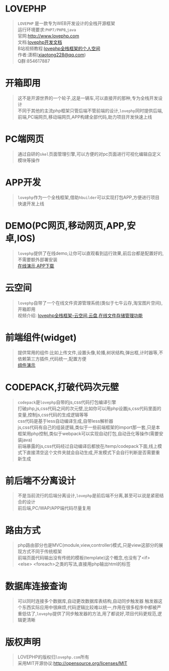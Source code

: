

#  LOVEPHP

> `LOVEPHP` 是一款专为WEB开发设计的全栈开源框架  
> 运行环境要求:`PHP7/PHP8`,`java`  
> 官网:<a href="http://www.lovephp.com" target=_blank>http://www.lovephp.com</a>  
> 文档:<a href="http://www.lovephp.com/doc" target=_blank>lovephp开发文档</a>  
> B站视频教程:<a href="https://space.bilibili.com/4466712" target=_blank>lovephp全栈框架的个人空间</a>  
> 作者:潇桐(xiaotong228@qq.com)  
> Q群:854617887

# 开箱即用
> 这不是开源世界的一个轮子,这是一辆车,可以直接开的那种,专为全栈开发设计  
> 不同于其他的主流php框架只管后端不管前端的设计,`lovephp`同时提供后端,前端,PC端网页,移动端网页,APP构建全部代码,助力项目开发快速上线

# PC端网页
> 通过自研的`skel`页面管理引擎,可以方便的对pc页面进行可视化编辑自定义模块等操作

# APP开发
> `lovephp`作为一个全栈框架,借助`hbuilder`可以实现打包APP,方便进行项目快速开发上线

# DEMO(PC网页,移动网页,APP,安卓,IOS)
> `lovephp`提供了在线demo,让你可以直观看到运行效果,前后台都是配置好的,不需要额外部署安装  
> <a target=_blank href="http://www.lovephp.com/doc/demo">在线演示,APP下载</a>

# 云空间
> `lovephp`自带了一个在线文件资源管理系统(类似于七牛云存,淘宝图片空间),开箱即用  
> 视频介绍: <a href="https://www.bilibili.com/video/BV1EB4y1r7Ep" target=_blank>lovephp全栈框架-云空间,云盘,在线文件存储管理功能</a>

# 前端组件(widget)
> 提供常用的组件:比如上传文件,设置头像,轮播,树状结构,弹出框,计时器等,不依赖第三方插件,代码统一,配置方便  
> <a target=_blank href="http://lovephp.onlinehost.lovephp.com/example">组件演示</a>

# CODEPACK,打破代码次元壁
> `codepack`是`lovephp`自带的js,css代码打包编译引擎  
> 打破php,js,css代码之间的次元壁,比如你可以用php设置js,css代码里面的变量,控制js,css代码的生成逻辑等等  
> css代码是基于less自动编译生成,自带less解析器  
> js,css代码有自己的组装逻辑,类似于一些前端框架的import那一套,只是本框架用php控制,类似于webpack可以实现自动打包,自动丑化等操作(需要安装java)  
> 前端暴露的js,css代码经过自动编译后都放在/temp/codepack下面,线上模式下直接清空这个文件夹就会自动生成,开发模式下会自行判断是否需要重新生成

# 前后端不分离设计
> 不是当前流行的后端分离设计,`lovephp`是前后端不分离,甚至可以说是紧密结合的设计  
> 前后端,PC/WAP/APP端代码尽量复用

# 路由方式
> php路由部分也是MVC(module,view,controller)模式,只是view这部分的展现方式不同于传统框架  
> 前端页面代码输出没有传统的模板(template)这个概念,也没有了\<if> \<else> \<foreach>之类的写法,直接用php输出html的标签


# 数据库连接查询
> 可以同时连接多个数据库,自动更改数据库表结构,自动同步触发器
> 触发器这个东西实际应用中很麻烦,代码逻辑比较难以统一,作用在很多程序中都被严重低估了,`lovephp`提供了同步触发器的方法,用了都说好,项目代码更规范,逻辑更清晰


# 版权声明
> LOVEPHP的版权归`lovephp.com`所有  
> 采用MIT开源协议:<a href="http://opensource.org/licenses/MIT" target=_blank>http://opensource.org/licenses/MIT</a>

